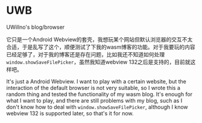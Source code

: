 # UWB
UWillno's blog/browser

它只是一个Android Webview的套壳，我想玩某个网站但默认浏览器的交互不太合适，于是乱写了这个，顺便测试了下我的wasm博客的功能。对于我要玩的内容已经足够了，对于我的博客还是存在问题，比如我还不知道如何处理`window.showSaveFilePicker`，虽然我知道webview 132之后是支持的，目前就这样吧。

It's just a Android Webview. I want to play with a certain website, but the interaction of the default browser is not very suitable, so I wrote this a random thing and tested the functionality of my wasm blog. It's enough for what I want to play, and there are still problems with my blog, such as I don't know how to deal with `window.showSaveFilePicker`, although I know webview 132 is supported later, so that's it for now.

